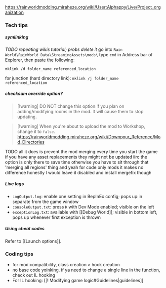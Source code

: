 https://rainworldmodding.miraheze.org/wiki/User:Alphappy/Live/Project_organization

### Tech tips
##### symlinking
*TODO repeating wikis tutorial; probs delete it*
go into `Rain World\RainWorld_Data\StreamingAssets\mods\`
type `cmd` in Address bar of Explorer, then paste the following:

``mklink /d folder_name referenced_location``

for junction (hard directory link):
``mklink /j folder_name referenced_location``

##### checksum override option?
> [!warning] DO NOT change this option if you plan on adding/modifying rooms in the mod. It will cause them to stop updating.

> [!warning] When you're about to upload the mod to Workshop, change it to `false`.
https://rainworldmodding.miraheze.org/wiki/Downpour_Reference/Mod_Directories

TODO
all it does is prevent the mod merging every time you start the game
if you have any asset replacements they might not be updated
iirc the option is only there to save time
otherwise you have to sit through that 'merging all regions' thing
and yeah for code only mods it makes no difference
honestly I would leave it disabled and install mergefix though
##### Live logs
- `LogOutput.log`: enable one setting in BepInEx config; pops up in separate from the game window
- `consoleOutput.txt`: press `K` with Dev Mode enabled; visible on the left
- `exceptionLog.txt`: available with [[Debug World]]; visible in bottom left, pops up whenever first exception is thrown
##### Using cheat codes
Refer to [[Launch options]].

### Coding tips
- for mod compatibility, class creation > hook creation
- no base code yoinking. if ya need to change a single line in the function, check out IL hooking
- For IL hooking: [[! Modifying game logic#Guidelines|guidelines]]